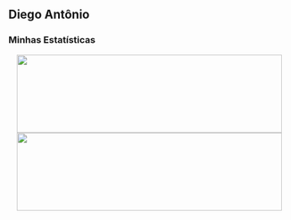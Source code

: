 ## Diego Antônio
### Minhas Estatísticas

<div align="center" href="https://github.com/DiegoAntonio-M">
    <a href="https://github.com/DiegoAntonio-M" style="text-decoration:none">
      <img height="140em" width="475em" src="https://github-readme-stats.vercel.app/api?username=DiegoAntonio-M&show_icons=true&theme=holi&locale=pt-br&bg_color=-45,030314,0a0a24,0a0a24&include_all_commits=null&count_private=true&hide_border=false&border_radius=5" />
    </a>
    <a href="https://github.com/DiegoAntonio-M" style="text-decoration:none">
      <img height="140em" width="475em" src="https://github-readme-stats.vercel.app/api/top-langs?username=DiegoAntonio-M&layout=compact&langs_count=8&theme=holi&locale=pt-br&bg_color=-45,030314,0a0a24,0a0a24&hide_border=false&border_radius=5&langs_count=16" />
    </a>
</div>


<!---
DiegoAntonio-M/DiegoAntonio-M is a ✨ special ✨ repository because its `README.md` (this file) appears on your GitHub profile.
You can click the Preview link to take a look at your changes width="380em"  width="510em".
--->

<!---
DiegoAntonio-M/DiegoAntonio-M is a ✨ special ✨ repository because its `README.md` (this file) appears on your GitHub profile.
You can click the Preview link to take a look at your changes.
--->
